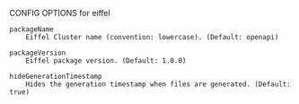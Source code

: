 
CONFIG OPTIONS for eiffel

	packageName
	    Eiffel Cluster name (convention: lowercase). (Default: openapi)

	packageVersion
	    Eiffel package version. (Default: 1.0.0)

	hideGenerationTimestamp
	    Hides the generation timestamp when files are generated. (Default: true)


